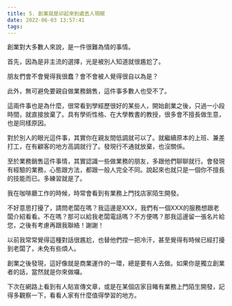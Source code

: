 ```yaml
---
title: 5. 創業就是卯起來到處丟人現眼
date: 2022-06-03 13:57:41
tags:
---
```

創業對大多數人來說，是一件很難為情的事情。

首先，因為是非主流的選擇，光是被別人知道就很尷尬了。

朋友們會不會覺得我很蠢？會不會被人覺得很自以為是？

此外，無可避免要親自做業務銷售，這件事多數人也受不了。

這兩件事也是為什麼，很常看到學經歷很好的某些人，開始創業之後，只過一小段時間，就直接放棄了。具有學術性格、在大學教書的教授，很多會不擅長做生意，也是同樣原因。

對於別人的眼光這件事，其實你在親友間低調就可以了。就繼續原本的上班、兼差打工，在有顧客的地方高調就行了。發現行不通就放棄，也沒關係。

至於業務銷售這件事情，其實認識一些做業務的朋友，多跟他們聊聊就行。會發現有經驗的業務，心態跟方法，都跟一般人完全不同。說起來也就只是一個你不擅長的技能而已。多練習就是了。

我在咖啡廳工作的時候，時常會看到有業務上門找店家陌生開發。

不好意思打擾了，請問老闆在嗎？我這邊是XXX，我們有一個XXX的服務想跟老闆介紹看看。不在嗎？那可以給我老闆電話嗎？不方便嗎？那我這邊留一張名片給您，之後有考慮再跟我聯絡！謝謝！

以前我常常覺得這種對話很尷尬，也替他們捏一把冷汗，甚至覺得有時候已經打擾到老闆了，未免有些煩人。

創業之後發現，這好像就是商業運作的一環，總是要有人去做。如果你是獨立創業者的話，當然就是你來做囉。

下次在網路上看到有人貼宣傳文章，或是在某個店家目睹有業務上門陌生開發，記得多觀察一下，看看人家有什麼值得學習的地方。
